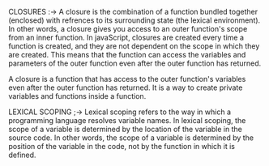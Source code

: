 CLOSURES :-> A closure is the combination of a function bundled together (enclosed) with refrences to its surrounding state (the lexical environment). In other words, a closure gives you access to an outer function's scope from an inner function.
In javaScript, closures are created every time a function is created, and they are not dependent on the scope in which they are created. This means that the function can access the variables and parameters of the outer function even after the outer function has returned.


A closure is a function that has access to the outer function's variables even after the outer function has returned. It is a way to create private variables and functions inside a function.



LEXICAL SCOPING ;-> Lexical scoping refers to the way in which a programming language resolves variable names. In lexical scoping, the scope of a variable is determined by the location of the variable in the source code. In other words, the scope of a variable is determined by the position of the variable in the code, not by the function in which it is defined.